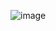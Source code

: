 ![image](https://github.com/aritradey-CS/GetMovOn/assets/81703791/1ae4d03c-ff92-4a91-a9d9-14e1d364e3d5)
